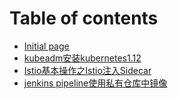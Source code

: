 # Table of contents

* [Initial page](README.md)
* [kubeadm安装kubernetes1.12](kubeadm-an-zhuang-kubernetes1.12.md)
* [Istio基本操作之Istio注入Sidecar](istio-ji-ben-cao-zuo-zhi-istio-zhu-ru-sidecar.md)
* [jenkins pipeline使用私有仓库中镜像](jenkins-pipeline-shi-yong-si-you-cang-ku-zhong-jing-xiang.md)

